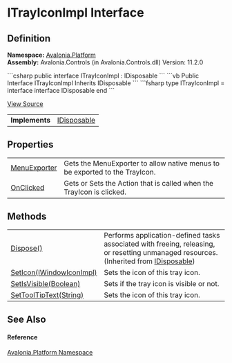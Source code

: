 # ITrayIconImpl Interface




## Definition
**Namespace:** <a href="N_Avalonia_Platform">Avalonia.Platform</a>  
**Assembly:** Avalonia.Controls (in Avalonia.Controls.dll) Version: 11.2.0

<Tabs groupId="api-code-preview">
<TabItem value="csharp" label="C#">
```csharp
public interface ITrayIconImpl : IDisposable
```
</TabItem>
<TabItem value="vb" label="VB">
```vb
Public Interface ITrayIconImpl
	Inherits IDisposable
```
</TabItem>
<TabItem value="fsharp" label="F#">
```fsharp
type ITrayIconImpl = 
    interface
        interface IDisposable
    end
```
</TabItem>
</Tabs>



<a href="https://github.com/AvaloniaUI/Avalonia/tree/master/src/Avalonia.Controls/Platform/ITrayIconImpl.cs" title="View the source code">View Source</a>

<table>
<tr><td><strong>Implements</strong></td><td><a href="https://learn.microsoft.com/dotnet/api/system.idisposable" target="_blank" rel="noopener noreferrer">IDisposable</a></td></tr>
</table>



## Properties
<table>
<tr>
<td><a href="P_Avalonia_Platform_ITrayIconImpl_MenuExporter">MenuExporter</a></td>
<td>Gets the MenuExporter to allow native menus to be exported to the TrayIcon.</td>
</tr>
<tr>
<td><a href="P_Avalonia_Platform_ITrayIconImpl_OnClicked">OnClicked</a></td>
<td>Gets or Sets the Action that is called when the TrayIcon is clicked.</td>
</tr>
</table>

## Methods
<table>
<tr>
<td><a href="https://learn.microsoft.com/dotnet/api/system.idisposable.dispose" target="_blank" rel="noopener noreferrer">Dispose()</a></td>
<td>Performs application-defined tasks associated with freeing, releasing, or resetting unmanaged resources.<br />(Inherited from <a href="https://learn.microsoft.com/dotnet/api/system.idisposable" target="_blank" rel="noopener noreferrer">IDisposable</a>)</td>
</tr>
<tr>
<td><a href="M_Avalonia_Platform_ITrayIconImpl_SetIcon">SetIcon(IWindowIconImpl)</a></td>
<td>Sets the icon of this tray icon.</td>
</tr>
<tr>
<td><a href="M_Avalonia_Platform_ITrayIconImpl_SetIsVisible">SetIsVisible(Boolean)</a></td>
<td>Sets if the tray icon is visible or not.</td>
</tr>
<tr>
<td><a href="M_Avalonia_Platform_ITrayIconImpl_SetToolTipText">SetToolTipText(String)</a></td>
<td>Sets the icon of this tray icon.</td>
</tr>
</table>

## See Also


#### Reference
<a href="N_Avalonia_Platform">Avalonia.Platform Namespace</a>  
